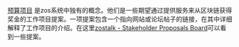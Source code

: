 [预算项目](introduction/workers) 是zos系统中独有的概念。他们是一些期望通过提供服务来从区块链获得奖金的工作项目提案。一项提案包含一个指向网站或论坛帖子的链接，在其中详细解释了工作项目的介绍。在这里[zostalk - Stakeholder Proposals Board](https://zostalk.org/index.php/board,75.0.html)可以看到一些提案。
